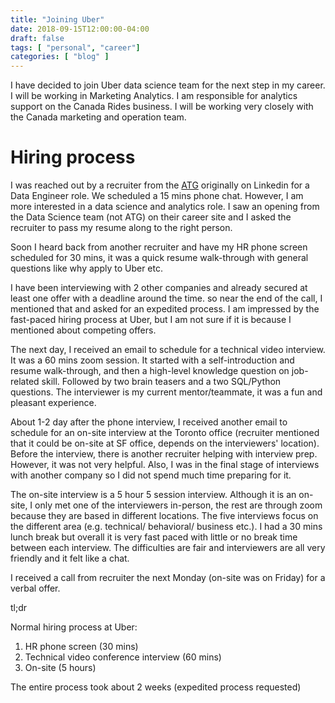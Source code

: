 ```yaml
---
title: "Joining Uber"
date: 2018-09-15T12:00:00-04:00
draft: false
tags: [ "personal", "career"]
categories: [ "blog" ]
---
```


I have decided to join Uber data science team for the next step in my career. I will be working in Marketing Analytics. I am responsible for analytics support on the Canada Rides business. I will be working very closely with the Canada marketing and operation team.

# Hiring process

I was reached out by a recruiter from the [ATG](https://www.uber.com/info/atg/) originally on Linkedin for a Data Engineer role. We scheduled a 15 mins phone chat. However, I am more interested in a data science and analytics role. I saw an opening from the Data Science team (not ATG) on their career site and I asked the recruiter to pass my resume along to the right person. 

Soon I heard back from another recruiter and have my HR phone screen scheduled for 30 mins, it was a quick resume walk-through with general questions like why apply to Uber etc. 

I have been interviewing with 2 other companies and already secured at least one offer with a deadline around the time. so near the end of the call, I mentioned that and asked for an expedited process. I am impressed by the fast-paced hiring process at Uber, but I am not sure if it is because I mentioned about competing offers.

The next day, I received an email to schedule for a technical video interview. It was a 60 mins zoom session. It started with a self-introduction and resume walk-through, and then a high-level knowledge question on job-related skill. Followed by two brain teasers and a two SQL/Python questions. The interviewer is my current mentor/teammate, it was a fun and pleasant experience. 

About 1-2 day after the phone interview, I received another email to schedule for an on-site interview at the Toronto office (recruiter mentioned that it could be on-site at SF office, depends on the interviewers' location). Before the interview, there is another recruiter helping with interview prep. However, it was not very helpful. Also, I was in the final stage of interviews with another company so I did not spend much time preparing for it.

The on-site interview is a 5 hour 5 session interview. Although it is an on-site, I only met one of the interviewers in-person, the rest are through zoom because they are based in different locations.  The five interviews focus on the different area (e.g. technical/ behavioral/ business etc.). I had a 30 mins lunch break but overall it is very fast paced with little or no break time between each interview. The difficulties are fair and interviewers are all very friendly and it felt like a chat.

I received a call from recruiter the next Monday (on-site was on Friday) for a verbal offer.

tl;dr 

Normal hiring process at Uber:

1. HR phone screen (30 mins)
2. Technical video conference interview (60 mins)
3. On-site (5 hours)

The entire process took about 2 weeks (expedited process requested)

​

​